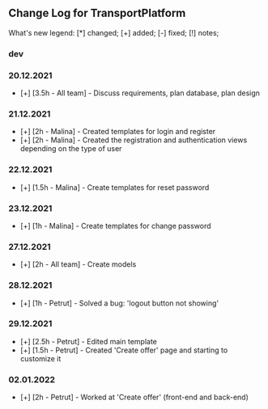 Change Log for TransportPlatform
----------

What's new legend: [*] changed; [+] added; [-] fixed; [!] notes;

### dev

### 20.12.2021
- [+] [3.5h - All team] - Discuss requirements, plan database, plan design

### 21.12.2021
- [+] [2h - Malina] - Created templates for login and register 
- [+] [2h - Malina] - Created the registration and authentication views depending on the type of user

### 22.12.2021
- [+] [1.5h - Malina] - Create templates for reset password

### 23.12.2021
- [+] [1h - Malina] - Create templates for change password

### 27.12.2021
- [+] [2h - All team] - Create models

### 28.12.2021
- [+] [1h - Petrut] - Solved a bug: 'logout button not showing'

### 29.12.2021 
- [+] [2.5h - Petrut] - Edited main template
- [+] [1.5h - Petrut] - Created 'Create offer' page and starting to customize it

### 02.01.2022 
- [+] [2h - Petrut] - Worked at 'Create offer' (front-end and back-end)